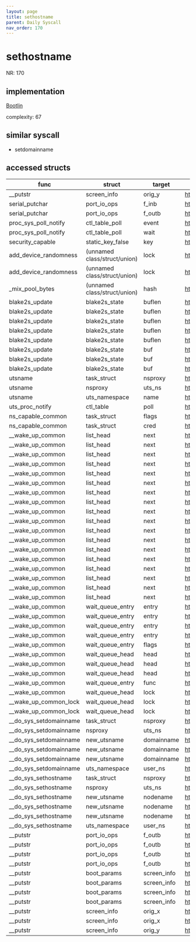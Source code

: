 ```yaml
---
layout: page
title: sethostname
parent: Daily Syscall
nav_order: 170
---
```

        

# sethostname
NR: 170

## implementation
[Bootlin](https://elixir.bootlin.com/linux/v6.14.7/source/kernel/sys.c#L1385)

complexity: 67


## similar syscall
- setdomainname


## accessed structs

|func|struct|target|location|has_read|has_write|
|--|--|--|--|--|--|
|__putstr|screen_info|orig_y|https://elixir.bootlin.com/linux/v6.14.7/source/arch/x86/boot/compressed/misc.c#L137|true|true|
|serial_putchar|port_io_ops|f_inb|https://elixir.bootlin.com/linux/v6.14.7/source/arch/x86/boot/compressed/misc.c#L113|true|true|
|serial_putchar|port_io_ops|f_outb|https://elixir.bootlin.com/linux/v6.14.7/source/arch/x86/boot/compressed/misc.c#L116|true|true|
|proc_sys_poll_notify|ctl_table_poll|event|https://elixir.bootlin.com/linux/v6.14.7/source/fs/proc/proc_sysctl.c#L67|false|false|
|proc_sys_poll_notify|ctl_table_poll|wait|https://elixir.bootlin.com/linux/v6.14.7/source/fs/proc/proc_sysctl.c#L68|false|false|
|security_capable|static_key_false|key|https://elixir.bootlin.com/linux/v6.14.7/source/security/security.c#L1142|false|false|
|add_device_randomness|(unnamed class/struct/union)|lock|https://elixir.bootlin.com/linux/v6.14.7/source/drivers/char/random.c#L946|false|false|
|add_device_randomness|(unnamed class/struct/union)|lock|https://elixir.bootlin.com/linux/v6.14.7/source/drivers/char/random.c#L949|false|false|
|_mix_pool_bytes|(unnamed class/struct/union)|hash|https://elixir.bootlin.com/linux/v6.14.7/source/drivers/char/random.c#L651|false|false|
|blake2s_update|blake2s_state|buflen|https://elixir.bootlin.com/linux/v6.14.7/source/lib/crypto/blake2s.c#L33|false|false|
|blake2s_update|blake2s_state|buflen|https://elixir.bootlin.com/linux/v6.14.7/source/lib/crypto/blake2s.c#L26|true|true|
|blake2s_update|blake2s_state|buflen|https://elixir.bootlin.com/linux/v6.14.7/source/lib/crypto/blake2s.c#L31|true|true|
|blake2s_update|blake2s_state|buflen|https://elixir.bootlin.com/linux/v6.14.7/source/lib/crypto/blake2s.c#L43|true|true|
|blake2s_update|blake2s_state|buflen|https://elixir.bootlin.com/linux/v6.14.7/source/lib/crypto/blake2s.c#L44|true|true|
|blake2s_update|blake2s_state|buf|https://elixir.bootlin.com/linux/v6.14.7/source/lib/crypto/blake2s.c#L31|false|false|
|blake2s_update|blake2s_state|buf|https://elixir.bootlin.com/linux/v6.14.7/source/lib/crypto/blake2s.c#L32|false|false|
|blake2s_update|blake2s_state|buf|https://elixir.bootlin.com/linux/v6.14.7/source/lib/crypto/blake2s.c#L43|false|false|
|utsname|task_struct|nsproxy|https://elixir.bootlin.com/linux/v6.14.7/source/include/linux/utsname.h#L82|true|true|
|utsname|nsproxy|uts_ns|https://elixir.bootlin.com/linux/v6.14.7/source/include/linux/utsname.h#L82|true|true|
|utsname|uts_namespace|name|https://elixir.bootlin.com/linux/v6.14.7/source/include/linux/utsname.h#L82|false|false|
|uts_proc_notify|ctl_table|poll|https://elixir.bootlin.com/linux/v6.14.7/source/kernel/utsname_sysctl.c#L134|true|true|
|ns_capable_common|task_struct|flags|https://elixir.bootlin.com/linux/v6.14.7/source/kernel/capability.c#L360|true|true|
|ns_capable_common|task_struct|cred|https://elixir.bootlin.com/linux/v6.14.7/source/kernel/capability.c#L358|true|true|
|__wake_up_common|list_head|next|https://elixir.bootlin.com/linux/v6.14.7/source/kernel/sched/wait.c#L80|true|true|
|__wake_up_common|list_head|next|https://elixir.bootlin.com/linux/v6.14.7/source/kernel/sched/wait.c#L80|true|true|
|__wake_up_common|list_head|next|https://elixir.bootlin.com/linux/v6.14.7/source/kernel/sched/wait.c#L80|true|true|
|__wake_up_common|list_head|next|https://elixir.bootlin.com/linux/v6.14.7/source/kernel/sched/wait.c#L85|true|true|
|__wake_up_common|list_head|next|https://elixir.bootlin.com/linux/v6.14.7/source/kernel/sched/wait.c#L85|true|true|
|__wake_up_common|list_head|next|https://elixir.bootlin.com/linux/v6.14.7/source/kernel/sched/wait.c#L85|true|true|
|__wake_up_common|list_head|next|https://elixir.bootlin.com/linux/v6.14.7/source/kernel/sched/wait.c#L80|true|true|
|__wake_up_common|list_head|next|https://elixir.bootlin.com/linux/v6.14.7/source/kernel/sched/wait.c#L80|true|true|
|__wake_up_common|list_head|next|https://elixir.bootlin.com/linux/v6.14.7/source/kernel/sched/wait.c#L80|true|true|
|__wake_up_common|list_head|next|https://elixir.bootlin.com/linux/v6.14.7/source/kernel/sched/wait.c#L85|true|true|
|__wake_up_common|list_head|next|https://elixir.bootlin.com/linux/v6.14.7/source/kernel/sched/wait.c#L85|true|true|
|__wake_up_common|list_head|next|https://elixir.bootlin.com/linux/v6.14.7/source/kernel/sched/wait.c#L85|true|true|
|__wake_up_common|list_head|next|https://elixir.bootlin.com/linux/v6.14.7/source/kernel/sched/wait.c#L80|true|true|
|__wake_up_common|list_head|next|https://elixir.bootlin.com/linux/v6.14.7/source/kernel/sched/wait.c#L80|true|true|
|__wake_up_common|list_head|next|https://elixir.bootlin.com/linux/v6.14.7/source/kernel/sched/wait.c#L80|true|true|
|__wake_up_common|list_head|next|https://elixir.bootlin.com/linux/v6.14.7/source/kernel/sched/wait.c#L85|true|true|
|__wake_up_common|list_head|next|https://elixir.bootlin.com/linux/v6.14.7/source/kernel/sched/wait.c#L85|true|true|
|__wake_up_common|list_head|next|https://elixir.bootlin.com/linux/v6.14.7/source/kernel/sched/wait.c#L85|true|true|
|__wake_up_common|wait_queue_entry|entry|https://elixir.bootlin.com/linux/v6.14.7/source/kernel/sched/wait.c#L82|false|false|
|__wake_up_common|wait_queue_entry|entry|https://elixir.bootlin.com/linux/v6.14.7/source/kernel/sched/wait.c#L85|false|false|
|__wake_up_common|wait_queue_entry|entry|https://elixir.bootlin.com/linux/v6.14.7/source/kernel/sched/wait.c#L80|true|true|
|__wake_up_common|wait_queue_entry|entry|https://elixir.bootlin.com/linux/v6.14.7/source/kernel/sched/wait.c#L85|true|true|
|__wake_up_common|wait_queue_entry|flags|https://elixir.bootlin.com/linux/v6.14.7/source/kernel/sched/wait.c#L86|true|true|
|__wake_up_common|wait_queue_head|head|https://elixir.bootlin.com/linux/v6.14.7/source/kernel/sched/wait.c#L80|false|false|
|__wake_up_common|wait_queue_head|head|https://elixir.bootlin.com/linux/v6.14.7/source/kernel/sched/wait.c#L82|false|false|
|__wake_up_common|wait_queue_head|head|https://elixir.bootlin.com/linux/v6.14.7/source/kernel/sched/wait.c#L85|false|false|
|__wake_up_common|wait_queue_entry|func|https://elixir.bootlin.com/linux/v6.14.7/source/kernel/sched/wait.c#L89|true|true|
|__wake_up_common|wait_queue_head|lock|https://elixir.bootlin.com/linux/v6.14.7/source/kernel/sched/wait.c#L78|false|false|
|__wake_up_common_lock|wait_queue_head|lock|https://elixir.bootlin.com/linux/v6.14.7/source/kernel/sched/wait.c#L105|false|false|
|__wake_up_common_lock|wait_queue_head|lock|https://elixir.bootlin.com/linux/v6.14.7/source/kernel/sched/wait.c#L108|false|false|
|__do_sys_setdomainname|task_struct|nsproxy|https://elixir.bootlin.com/linux/v6.14.7/source/kernel/sys.c#L1444|true|true|
|__do_sys_setdomainname|nsproxy|uts_ns|https://elixir.bootlin.com/linux/v6.14.7/source/kernel/sys.c#L1444|true|true|
|__do_sys_setdomainname|new_utsname|domainname|https://elixir.bootlin.com/linux/v6.14.7/source/kernel/sys.c#L1456|false|false|
|__do_sys_setdomainname|new_utsname|domainname|https://elixir.bootlin.com/linux/v6.14.7/source/kernel/sys.c#L1457|false|false|
|__do_sys_setdomainname|new_utsname|domainname|https://elixir.bootlin.com/linux/v6.14.7/source/kernel/sys.c#L1457|true|true|
|__do_sys_setdomainname|uts_namespace|user_ns|https://elixir.bootlin.com/linux/v6.14.7/source/kernel/sys.c#L1444|true|true|
|__do_sys_sethostname|task_struct|nsproxy|https://elixir.bootlin.com/linux/v6.14.7/source/kernel/sys.c#L1390|true|true|
|__do_sys_sethostname|nsproxy|uts_ns|https://elixir.bootlin.com/linux/v6.14.7/source/kernel/sys.c#L1390|true|true|
|__do_sys_sethostname|new_utsname|nodename|https://elixir.bootlin.com/linux/v6.14.7/source/kernel/sys.c#L1402|false|false|
|__do_sys_sethostname|new_utsname|nodename|https://elixir.bootlin.com/linux/v6.14.7/source/kernel/sys.c#L1403|false|false|
|__do_sys_sethostname|new_utsname|nodename|https://elixir.bootlin.com/linux/v6.14.7/source/kernel/sys.c#L1403|true|true|
|__do_sys_sethostname|uts_namespace|user_ns|https://elixir.bootlin.com/linux/v6.14.7/source/kernel/sys.c#L1390|true|true|
|__putstr|port_io_ops|f_outb|https://elixir.bootlin.com/linux/v6.14.7/source/arch/x86/boot/compressed/misc.c#L162|true|true|
|__putstr|port_io_ops|f_outb|https://elixir.bootlin.com/linux/v6.14.7/source/arch/x86/boot/compressed/misc.c#L163|true|true|
|__putstr|port_io_ops|f_outb|https://elixir.bootlin.com/linux/v6.14.7/source/arch/x86/boot/compressed/misc.c#L164|true|true|
|__putstr|port_io_ops|f_outb|https://elixir.bootlin.com/linux/v6.14.7/source/arch/x86/boot/compressed/misc.c#L165|true|true|
|__putstr|boot_params|screen_info|https://elixir.bootlin.com/linux/v6.14.7/source/arch/x86/boot/compressed/misc.c#L136|true|true|
|__putstr|boot_params|screen_info|https://elixir.bootlin.com/linux/v6.14.7/source/arch/x86/boot/compressed/misc.c#L137|true|true|
|__putstr|boot_params|screen_info|https://elixir.bootlin.com/linux/v6.14.7/source/arch/x86/boot/compressed/misc.c#L158|true|true|
|__putstr|boot_params|screen_info|https://elixir.bootlin.com/linux/v6.14.7/source/arch/x86/boot/compressed/misc.c#L159|true|true|
|__putstr|screen_info|orig_x|https://elixir.bootlin.com/linux/v6.14.7/source/arch/x86/boot/compressed/misc.c#L158|false|false|
|__putstr|screen_info|orig_x|https://elixir.bootlin.com/linux/v6.14.7/source/arch/x86/boot/compressed/misc.c#L136|true|true|
|__putstr|screen_info|orig_y|https://elixir.bootlin.com/linux/v6.14.7/source/arch/x86/boot/compressed/misc.c#L159|false|false|
